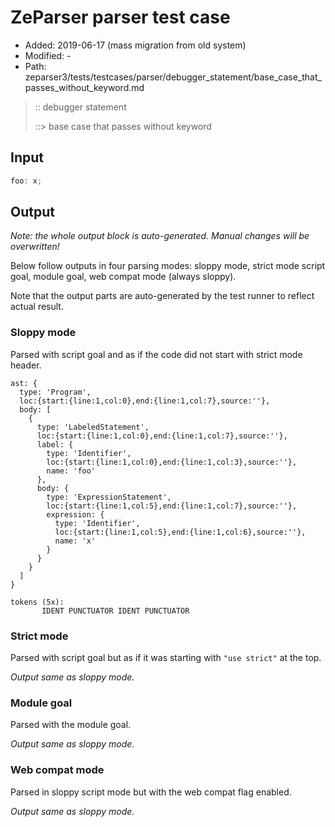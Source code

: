 # ZeParser parser test case

- Added: 2019-06-17 (mass migration from old system)
- Modified: -
- Path: zeparser3/tests/testcases/parser/debugger_statement/base_case_that_passes_without_keyword.md

> :: debugger statement
>
> ::> base case that passes without keyword

## Input

`````js
foo: x;
`````

## Output

_Note: the whole output block is auto-generated. Manual changes will be overwritten!_

Below follow outputs in four parsing modes: sloppy mode, strict mode script goal, module goal, web compat mode (always sloppy).

Note that the output parts are auto-generated by the test runner to reflect actual result.

### Sloppy mode

Parsed with script goal and as if the code did not start with strict mode header.

`````
ast: {
  type: 'Program',
  loc:{start:{line:1,col:0},end:{line:1,col:7},source:''},
  body: [
    {
      type: 'LabeledStatement',
      loc:{start:{line:1,col:0},end:{line:1,col:7},source:''},
      label: {
        type: 'Identifier',
        loc:{start:{line:1,col:0},end:{line:1,col:3},source:''},
        name: 'foo'
      },
      body: {
        type: 'ExpressionStatement',
        loc:{start:{line:1,col:5},end:{line:1,col:7},source:''},
        expression: {
          type: 'Identifier',
          loc:{start:{line:1,col:5},end:{line:1,col:6},source:''},
          name: 'x'
        }
      }
    }
  ]
}

tokens (5x):
       IDENT PUNCTUATOR IDENT PUNCTUATOR
`````

### Strict mode

Parsed with script goal but as if it was starting with `"use strict"` at the top.

_Output same as sloppy mode._

### Module goal

Parsed with the module goal.

_Output same as sloppy mode._

### Web compat mode

Parsed in sloppy script mode but with the web compat flag enabled.

_Output same as sloppy mode._
